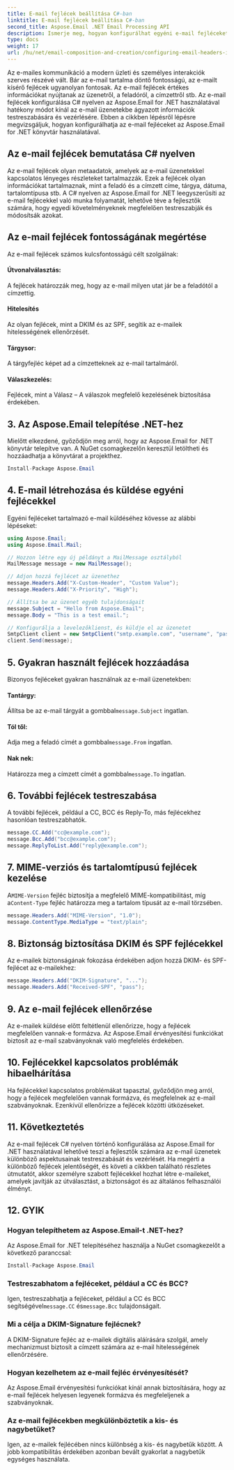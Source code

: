```yaml
---
title: E-mail fejlécek beállítása C#-ban
linktitle: E-mail fejlécek beállítása C#-ban
second_title: Aspose.Email .NET Email Processing API
description: Ismerje meg, hogyan konfigurálhat egyéni e-mail fejléceket C# nyelven az Aspose.Email for .NET használatával. Lépésről lépésre útmutató forráskóddal. Növelje az e-mailek ellenőrzését és biztonságát.
type: docs
weight: 17
url: /hu/net/email-composition-and-creation/configuring-email-headers-in-csharp/
---
```


Az e-mailes kommunikáció a modern üzleti és személyes interakciók szerves részévé vált. Bár az e-mail tartalma döntő fontosságú, az e-mailt kísérő fejlécek ugyanolyan fontosak. Az e-mail fejlécek értékes információkat nyújtanak az üzenetről, a feladóról, a címzettről stb. Az e-mail fejlécek konfigurálása C# nyelven az Aspose.Email for .NET használatával hatékony módot kínál az e-mail üzenetekbe ágyazott információk testreszabására és vezérlésére. Ebben a cikkben lépésről lépésre megvizsgáljuk, hogyan konfigurálhatja az e-mail fejléceket az Aspose.Email for .NET könyvtár használatával.

## Az e-mail fejlécek bemutatása C# nyelven

Az e-mail fejlécek olyan metaadatok, amelyek az e-mail üzenetekkel kapcsolatos lényeges részleteket tartalmazzák. Ezek a fejlécek olyan információkat tartalmaznak, mint a feladó és a címzett címe, tárgya, dátuma, tartalomtípusa stb. A C# nyelven az Aspose.Email for .NET leegyszerűsíti az e-mail fejlécekkel való munka folyamatát, lehetővé téve a fejlesztők számára, hogy egyedi követelményeknek megfelelően testreszabják és módosítsák azokat.

## Az e-mail fejlécek fontosságának megértése

Az e-mail fejlécek számos kulcsfontosságú célt szolgálnak:
#### Útvonalválasztás: 
A fejlécek határozzák meg, hogy az e-mail milyen utat jár be a feladótól a címzettig.
#### Hitelesítés
Az olyan fejlécek, mint a DKIM és az SPF, segítik az e-mailek hitelességének ellenőrzését.
#### Tárgysor: 
A tárgyfejléc képet ad a címzetteknek az e-mail tartalmáról.
#### Válaszkezelés: 
Fejlécek, mint a Válasz – A válaszok megfelelő kezelésének biztosítása érdekében.

## 3. Az Aspose.Email telepítése .NET-hez

Mielőtt elkezdené, győződjön meg arról, hogy az Aspose.Email for .NET könyvtár telepítve van. A NuGet csomagkezelőn keresztül letöltheti és hozzáadhatja a könyvtárat a projekthez.

```csharp
Install-Package Aspose.Email
```

## 4. E-mail létrehozása és küldése egyéni fejlécekkel

Egyéni fejléceket tartalmazó e-mail küldéséhez kövesse az alábbi lépéseket:

```csharp
using Aspose.Email;
using Aspose.Email.Mail;

// Hozzon létre egy új példányt a MailMessage osztályból
MailMessage message = new MailMessage();

// Adjon hozzá fejlécet az üzenethez
message.Headers.Add("X-Custom-Header", "Custom Value");
message.Headers.Add("X-Priority", "High");

// Állítsa be az üzenet egyéb tulajdonságait
message.Subject = "Hello from Aspose.Email";
message.Body = "This is a test email.";

// Konfigurálja a levelezőklienst, és küldje el az üzenetet
SmtpClient client = new SmtpClient("smtp.example.com", "username", "password");
client.Send(message);
```

## 5. Gyakran használt fejlécek hozzáadása

Bizonyos fejléceket gyakran használnak az e-mail üzenetekben:

#### Tantárgy: 
 Állítsa be az e-mail tárgyát a gombbal`message.Subject` ingatlan.
#### Tól től: 
 Adja meg a feladó címét a gombbal`message.From` ingatlan.
#### Nak nek: 
 Határozza meg a címzett címét a gombbal`message.To` ingatlan.

## 6. További fejlécek testreszabása

A további fejlécek, például a CC, BCC és Reply-To, más fejlécekhez hasonlóan testreszabhatók.

```csharp
message.CC.Add("cc@example.com");
message.Bcc.Add("bcc@example.com");
message.ReplyToList.Add("reply@example.com");
```

## 7. MIME-verziós és tartalomtípusú fejlécek kezelése

 A`MIME-Version` fejléc biztosítja a megfelelő MIME-kompatibilitást, míg a`Content-Type` fejléc határozza meg a tartalom típusát az e-mail törzsében.

```csharp
message.Headers.Add("MIME-Version", "1.0");
message.ContentType.MediaType = "text/plain";
```

## 8. Biztonság biztosítása DKIM és SPF fejlécekkel

Az e-mailek biztonságának fokozása érdekében adjon hozzá DKIM- és SPF-fejlécet az e-mailekhez:

```csharp
message.Headers.Add("DKIM-Signature", "...");
message.Headers.Add("Received-SPF", "pass");
```

## 9. Az e-mail fejlécek ellenőrzése

Az e-mailek küldése előtt feltétlenül ellenőrizze, hogy a fejlécek megfelelően vannak-e formázva. Az Aspose.Email érvényesítési funkciókat biztosít az e-mail szabványoknak való megfelelés érdekében.

## 10. Fejlécekkel kapcsolatos problémák hibaelhárítása

Ha fejlécekkel kapcsolatos problémákat tapasztal, győződjön meg arról, hogy a fejlécek megfelelően vannak formázva, és megfelelnek az e-mail szabványoknak. Ezenkívül ellenőrizze a fejlécek közötti ütközéseket.

## 11. Következtetés

Az e-mail fejlécek C# nyelven történő konfigurálása az Aspose.Email for .NET használatával lehetővé teszi a fejlesztők számára az e-mail üzenetek különböző aspektusainak testreszabását és vezérlését. Ha megérti a különböző fejlécek jelentőségét, és követi a cikkben található részletes útmutatót, akkor személyre szabott fejlécekkel hozhat létre e-maileket, amelyek javítják az útválasztást, a biztonságot és az általános felhasználói élményt.

## 12. GYIK

### Hogyan telepíthetem az Aspose.Email-t .NET-hez?

Az Aspose.Email for .NET telepítéséhez használja a NuGet csomagkezelőt a következő paranccsal:
```csharp
Install-Package Aspose.Email
```

### Testreszabhatom a fejléceket, például a CC és BCC?

 Igen, testreszabhatja a fejléceket, például a CC és BCC segítségével`message.CC` és`message.Bcc` tulajdonságait.

### Mi a célja a DKIM-Signature fejlécnek?

A DKIM-Signature fejléc az e-mailek digitális aláírására szolgál, amely mechanizmust biztosít a címzett számára az e-mail hitelességének ellenőrzésére.

### Hogyan kezelhetem az e-mail fejléc érvényesítését?

Az Aspose.Email érvényesítési funkciókat kínál annak biztosítására, hogy az e-mail fejlécek helyesen legyenek formázva és megfeleljenek a szabványoknak.

### Az e-mail fejlécekben megkülönböztetik a kis- és nagybetűket?

Igen, az e-mailek fejlécében nincs különbség a kis- és nagybetűk között. A jobb kompatibilitás érdekében azonban bevált gyakorlat a nagybetűk egységes használata.